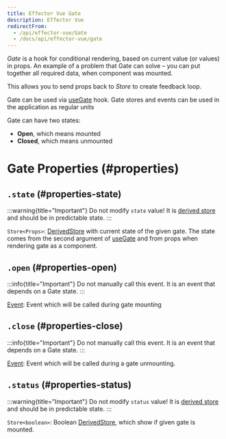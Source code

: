 ```yaml
---
title: Effector Vue Gate
description: Effector Vue
redirectFrom:
  - /api/effector-vue/Gate
  - /docs/api/effector-vue/gate
---
```


_Gate_ is a hook for conditional rendering, based on current value (or values) in props. An example of a problem that Gate can solve – you can put together all required data, when component was mounted.

This allows you to send props back to _Store_ to create feedback loop.

Gate can be used via [useGate](/en/api/effector-vue/useGate) hook. Gate stores and events can be used in the application as regular units

Gate can have two states:

- **Open**, which means mounted
- **Closed**, which means unmounted

# Gate Properties (#properties)

## `.state` (#properties-state)

:::warning{title="Important"}
Do not modify `state` value! It is [derived store](/en/api/effector/Store#readonly) and should be in predictable state.
:::

`Store<Props>`: [DerivedStore](/en/api/effector/Store#readonly) with current state of the given gate. The state comes from the second argument of [useGate](/en/api/effector-vue/useGate) and from props when rendering gate as a component.

## `.open` (#properties-open)

:::info{title="Important"}
Do not manually call this event. It is an event that depends on a Gate state.
:::

[Event<Props>](/en/api/effector/Event): Event which will be called during gate mounting

## `.close` (#properties-close)

:::info{title="Important"}
Do not manually call this event. It is an event that depends on a Gate state.
:::

[Event<Props>](/en/api/effector/Event): Event which will be called during a gate unmounting.

## `.status` (#properties-status)

:::warning{title="Important"}
Do not modify `status` value! It is [derived store](/en/api/effector/Store#readonly) and should be in predictable state.
:::

`Store<boolean>`: Boolean [DerivedStore](/en/api/effector/Store#readonly), which show if given gate is mounted.
